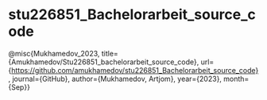 # stu226851_Bachelorarbeit_source_code

@misc{Mukhamedov_2023, title={Amukhamedov/Stu226851_bachelorarbeit_source_code}, url={https://github.com/amukhamedov/stu226851_Bachelorarbeit_source_code}, journal={GitHub}, author={Mukhamedov, Artjom}, year={2023}, month={Sep}} 
